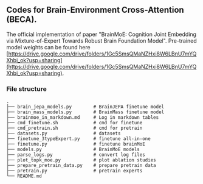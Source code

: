## Codes for Brain-Environment Cross-Attention (BECA).

The official implementation of paper "BrainMoE: Cognition Joint Embedding via Mixture-of-Expert Towards Robust Brain Foundation Model". Pre-trained model weights can be found here [https://drive.google.com/drive/folders/1Gc5SmsQMaNZHxi8W6LBnU7mYQXhbi_ok?usp=sharing](https://drive.google.com/drive/folders/1Gc5SmsQMaNZHxi8W6LBnU7mYQXhbi_ok?usp=sharing).

### File structure


```
.
├── brain_jepa_models.py        # BrainJEPA finetune model
├── brain_mass_models.py        # BrainMass finetune model
├── brainmoe_in_markdown.md     # Log in markdown tables
├── cmd_finetune.sh             # cmd for finetune
├── cmd_pretrain.sh             # cmd for pretrain
├── datasets.py                 # datasets
├── finetune_3typeExpert.py     # finetune all-in-one
├── finetune.py                 # finetune brainMoE
├── models.py                   # BrainMoE models
├── parse_logs.py               # convert log files
├── plot_topk_moe.py            # plot ablation studies
├── prepare_pretrain_data.py    # prepare pretrain data
├── pretrain.py                 # pretrain experts
└── README.md
```